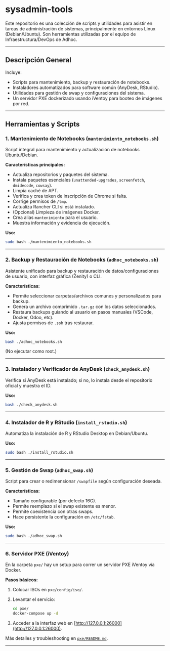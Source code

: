 # sysadmin-tools

Este repositorio es una colección de scripts y utilidades para asistir en tareas de administración de sistemas, principalmente en entornos Linux (Debian/Ubuntu). Son herramientas utilizadas por el equipo de Infraestructura/DevOps de Adhoc.

---

## Descripción General

Incluye:

- Scripts para mantenimiento, backup y restauración de notebooks.
- Instaladores automatizados para software común (AnyDesk, RStudio).
- Utilidades para gestión de swap y configuraciones del sistema.
- Un servidor PXE dockerizado usando iVentoy para booteo de imágenes por red.

---

## Herramientas y Scripts

### 1. Mantenimiento de Notebooks (`mantenimiento_notebooks.sh`)

Script integral para mantenimiento y actualización de notebooks Ubuntu/Debian.

**Características principales:**

- Actualiza repositorios y paquetes del sistema.
- Instala paquetes esenciales (`unattended-upgrades`, `screenfetch`, `dmidecode`, `cowsay`).
- Limpia caché de APT.
- Verifica y crea token de inscripción de Chrome si falta.
- Corrige permisos de `/tmp`.
- Actualiza Rancher CLI si está instalado.
- (Opcional) Limpieza de imágenes Docker.
- Crea alias `mantenimiento` para el usuario.
- Muestra información y evidencia de ejecución.

**Uso:**

```bash
sudo bash ./mantenimiento_notebooks.sh
```

---

### 2. Backup y Restauración de Notebooks (`adhoc_notebooks.sh`)

Asistente unificado para backup y restauración de datos/configuraciones de usuario, con interfaz gráfica (Zenity) o CLI.

**Características:**

- Permite seleccionar carpetas/archivos comunes y personalizados para backup.
- Genera un archivo comprimido `.tar.gz` con los datos seleccionados.
- Restaura backups guiando al usuario en pasos manuales (VSCode, Docker, Odoo, etc).
- Ajusta permisos de `.ssh` tras restaurar.

**Uso:**

```bash
bash ./adhoc_notebooks.sh
```

(No ejecutar como root.)

---

### 3. Instalador y Verificador de AnyDesk (`check_anydesk.sh`)

Verifica si AnyDesk está instalado; si no, lo instala desde el repositorio oficial y muestra el ID.

**Uso:**

```bash
bash ./check_anydesk.sh
```

---

### 4. Instalador de R y RStudio (`install_rstudio.sh`)

Automatiza la instalación de R y RStudio Desktop en Debian/Ubuntu.

**Uso:**

```bash
sudo bash ./install_rstudio.sh
```

---

### 5. Gestión de Swap (`adhoc_swap.sh`)

Script para crear o redimensionar `/swapfile` según configuración deseada.

**Características:**

- Tamaño configurable (por defecto 16G).
- Permite reemplazo si el swap existente es menor.
- Permite coexistencia con otras swaps.
- Hace persistente la configuración en `/etc/fstab`.

**Uso:**

```bash
sudo bash ./adhoc_swap.sh
```

---

### 6. Servidor PXE (iVentoy)

En la carpeta `pxe/` hay un setup para correr un servidor PXE iVentoy vía Docker.

**Pasos básicos:**

1. Colocar ISOs en `pxe/config/iso/`.
2. Levantar el servicio:

   ```bash
   cd pxe/
   docker-compose up -d
   ```

3. Acceder a la interfaz web en [http://127.0.0.1:26000](http://127.0.0.1:26000).

Más detalles y troubleshooting en [`pxe/README.md`](pxe/README.md).

---
